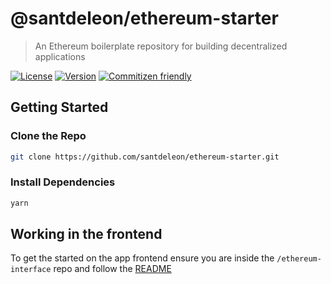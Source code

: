 # @santdeleon/ethereum-starter

> An Ethereum boilerplate repository for building decentralized applications

[![License](https://img.shields.io/github/license/santdeleon/ethereum-starter)](https://github.com/santdeleon/ethereum-starter/blob/main/LICENSE)
[![Version](https://img.shields.io/github/package-json/v/santdeleon/ethereum-starter)](https://github.com/santdeleon/ethereum-starter/blob/main/package.json)
[![Commitizen friendly](https://img.shields.io/badge/commitizen-friendly-brightgreen.svg)](http://commitizen.github.io/cz-cli/)

## Getting Started

### Clone the Repo

```bash
git clone https://github.com/santdeleon/ethereum-starter.git

```

### Install Dependencies

```bash
yarn

```

## Working in the frontend

To get the started on the app frontend ensure you are inside the `/ethereum-interface` repo and follow the [README](https://github.com/santdeleon/ethereum-starter/tree/main/ethereum-interface)
